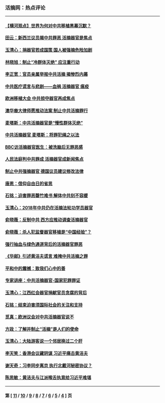 ### 活摘网：热点评论
---
#### [【横河观点】世界为何对中共移植黑幕沉默？](../../pages/nf5879/n13244249.md?06190430) 
#### [田云：新西兰议员揭中共罪恶 活摘器官是焦点](../../pages/nf5879/n13070629.md?06190430) 
#### [玉清心：捐器官若成国策 国人被强摘危险加剧](../../pages/nf5879/n12802713.md?06190430) 
#### [林晓旭：制止“冷群体灭绝” 应注重行动](../../pages/nf5879/n12779736.md?06190430) 
#### [李正宽：官员亲属举报中共活摘 揭惨烈内幕](../../pages/nf5879/n12684490.md?06190430) 
#### [中共医疗谎言与悲剧——血祸 活摘器官 瘟疫](../../pages/nf5879/n12372103.md?06190430) 
#### [欧洲移植大会 中共掠夺器官再成焦点](../../pages/nf5879/n11538883.md?06190430) 
#### [澳华裔大律师愿推动法案 制止中共活摘罪行](../../pages/nf5879/n11377039.md?06190430) 
#### [麦塔斯：中共活摘器官是“慢性群体灭绝”](../../pages/nf5879/n11350529.md?06190430) 
#### [中共活摘器官 麦塔斯：将罪犯绳之以法](../../pages/nf5879/n11347973.md?06190430) 
#### [BBC访活摘器官医生：被洗脑后无罪恶感](../../pages/nf5879/n11335935.md?06190430) 
#### [人民法庭判中共罪成 活摘器官成新闻焦点](../../pages/nf5879/n11331578.md?06190430) 
#### [制止中共强摘器官 德国议员建议修改法律](../../pages/nf5879/n11249451.md?06190430) 
#### [唐恩：信仰自由日的省思](../../pages/nf5879/n11003525.md?06190430) 
#### [石铭：迫害罪恶罄竹难书  解体中共刻不容缓](../../pages/nf5879/n10942855.md?06190430) 
#### [玉清心：2018年中共仍在活摘法轮功学员器官](../../pages/nf5879/n10914646.md?06190430) 
#### [俞晓薇：反制中共 西方应推动调查活摘器官](../../pages/nf5879/n10794671.md?06190430) 
#### [俞晓薇：杀人犯监督器官移植是“中国经验”？](../../pages/nf5879/n10466427.md?06190430) 
#### [强行抽血与绿色通道背后的活摘器官罪恶](../../pages/nf5879/n10004708.md?06190430) 
#### [《华邮》引述黄洁夫谎言 难掩中共活摘之罪](../../pages/nf5879/n9642309.md?06190430) 
#### [平和中的震撼：致我们心中的善](../../pages/nf5879/n9021123.md?06190430) 
#### [专家讲座：中共活摘器官-国家犯罪罪证](../../pages/nf5879/n8828153.md?06190430) 
#### [玉清心：江西红会器官捐献官员贪腐的背后](../../pages/nf5879/n8522122.md?06190430) 
#### [石铭：结束迫害须国际社会的关注和支持](../../pages/nf5879/n8443497.md?06190430) 
#### [觅真：欧洲议会对中共活摘器官说不](../../pages/nf5879/n8337486.md?06190430) 
#### [方政：了解并制止“活摘”是人们的使命](../../pages/nf5879/n8329214.md?06190430) 
#### [玉清心：大陆游客说一个邻居换过二个肝](../../pages/nf5879/n8291404.md?06190430) 
#### [李天笑：香港会议藏阴谋 习近平痛击黄洁夫](../../pages/nf5879/n8241459.md?06190430) 
#### [谢天奇：习李同步离京 执行北戴河秘密协议？](../../pages/nf5879/n8230418.md?06190430) 
#### [陈思敏：黄洁夫与江派喉舌执意给习近平难堪](../../pages/nf5879/n8222166.md?06190430) 

---
#### 第 [ [11](./11.md?06190430) / [10](./10.md?06190430) / [9](./9.md?06190430) / [8](./8.md?06190430) / [7](./7.md?06190430) / [6](./6.md?06190430) / [5](./5.md?06190430) / [4](./4.md?06190430) ] 页
